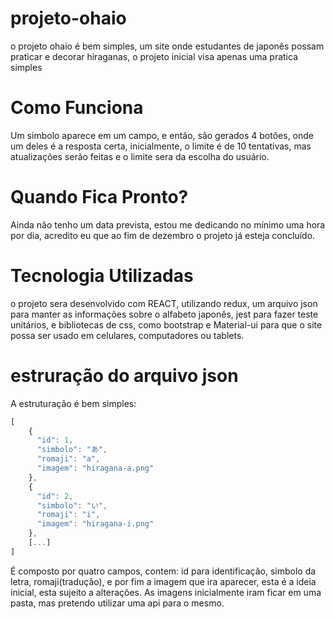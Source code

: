 # projeto-ohaio
o projeto ohaio é bem simples, um site onde estudantes de japonês possam praticar e decorar hiraganas, o projeto inicial visa apenas uma pratica simples

# Como Funciona
Um simbolo aparece em um campo, e então, são gerados 4 botões, onde um deles é a resposta certa, inicialmente, o limite é de 10 tentativas, mas atualizações serão feitas e o limite sera da escolha do usuário.

# Quando Fica Pronto?
Ainda não tenho um data prevista, estou me dedicando no mínimo uma hora por dia, acredito eu que ao fim de dezembro o projeto já esteja concluído.

# Tecnologia Utilizadas
o projeto sera desenvolvido com REACT, utilizando redux, um arquivo json para manter as informações sobre o alfabeto japonês, jest para fazer teste unitários, e bibliotecas de css, como bootstrap e Material-ui para que o site possa ser usado em celulares, computadores ou tablets.

# estruração do arquivo json
A estruturação é bem simples:
```javascript
[
    {
      "id": 1,
      "simbolo": "あ",
      "romaji": "a",
      "imagem": "hiragana-a.png"
    },
    {
      "id": 2,
      "simbolo": "い",
      "romaji": "i",
      "imagem": "hiragana-i.png"
    },
    [...]
]
```
É composto por quatro campos, contem: id para identificação, simbolo da letra, romaji(tradução), e por fim a imagem que ira aparecer, esta é a ideia inicial, esta sujeito a alterações.
As imagens inicialmente iram ficar em uma pasta, mas pretendo utilizar uma api para o mesmo.